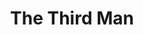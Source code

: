 ---
title: "The Third Man"

year: 1949

director: "Carol Reed"

summary: "In post-war Vienna noone can be trusted, but noone is innocent"

comment: "Orson Welles didn't direct this! But there is a lot of great viennese background dialogue"

image: "https://media.giphy.com/media/621ryXEVjECGoAEARg/giphy.gif"

imdb: "https://www.imdb.com/title/tt0041959/"

quotes:
  - "In Italy for 30 years under the Borgias they had warfare, terror, murder, and bloodshed, but they produced Michelangelo, Leonardo da Vinci, and the Renaissance. In Switzerland they had 500 years of democracy and peace, and what did that produce? The cuckoo clock."
---